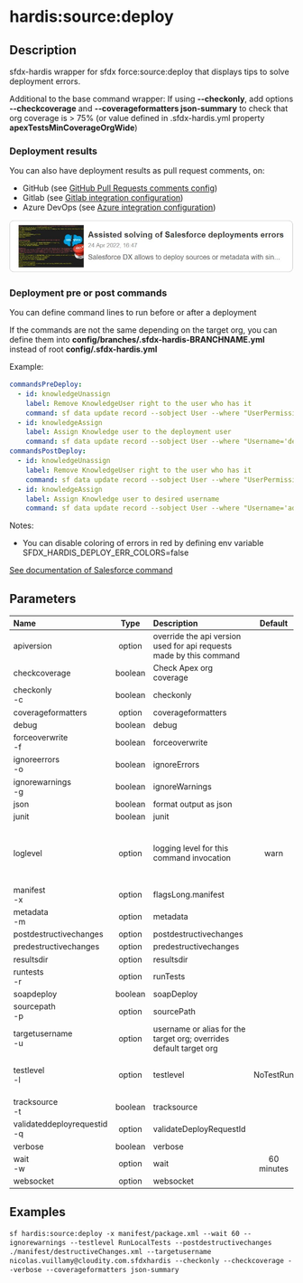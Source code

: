 <!-- This file has been generated with command 'sf hardis:doc:plugin:generate'. Please do not update it manually or it may be overwritten -->
# hardis:source:deploy

## Description

sfdx-hardis wrapper for sfdx force:source:deploy that displays tips to solve deployment errors.

Additional to the base command wrapper: If using **--checkonly**, add options **--checkcoverage** and **--coverageformatters json-summary** to check that org coverage is > 75% (or value defined in .sfdx-hardis.yml property **apexTestsMinCoverageOrgWide**)

### Deployment results

You can also have deployment results as pull request comments, on:

- GitHub (see [GitHub Pull Requests comments config](https://sfdx-hardis.cloudity.com/salesforce-ci-cd-setup-integration-github/))
- Gitlab (see [Gitlab integration configuration](https://sfdx-hardis.cloudity.com/salesforce-ci-cd-setup-integration-gitlab/))
- Azure DevOps (see [Azure integration configuration](https://sfdx-hardis.cloudity.com/salesforce-ci-cd-setup-integration-azure/))


[![Assisted solving of Salesforce deployments errors](https://github.com/hardisgroupcom/sfdx-hardis/raw/main/docs/assets/images/article-deployment-errors.jpg)](https://nicolas.vuillamy.fr/assisted-solving-of-salesforce-deployments-errors-47f3666a9ed0)

### Deployment pre or post commands

You can define command lines to run before or after a deployment

If the commands are not the same depending on the target org, you can define them into **config/branches/.sfdx-hardis-BRANCHNAME.yml** instead of root **config/.sfdx-hardis.yml**

Example:

```yaml
commandsPreDeploy:
  - id: knowledgeUnassign
    label: Remove KnowledgeUser right to the user who has it
    command: sf data update record --sobject User --where "UserPermissionsKnowledgeUser='true'" --values "UserPermissionsKnowledgeUser='false'" --json
  - id: knowledgeAssign
    label: Assign Knowledge user to the deployment user
    command: sf data update record --sobject User --where "Username='deploy.github@myclient.com'" --values "UserPermissionsKnowledgeUser='true'" --json
commandsPostDeploy:
  - id: knowledgeUnassign
    label: Remove KnowledgeUser right to the user who has it
    command: sf data update record --sobject User --where "UserPermissionsKnowledgeUser='true'" --values "UserPermissionsKnowledgeUser='false'" --json
  - id: knowledgeAssign
    label: Assign Knowledge user to desired username
    command: sf data update record --sobject User --where "Username='admin-yser@myclient.com'" --values "UserPermissionsKnowledgeUser='true'" --json
```

Notes:

- You can disable coloring of errors in red by defining env variable SFDX_HARDIS_DEPLOY_ERR_COLORS=false

[See documentation of Salesforce command](https://developer.salesforce.com/docs/atlas.en-us.sfdx_cli_reference.meta/sfdx_cli_reference/cli_reference_force_source.htm#cli_reference_force_source_deploy)


## Parameters

| Name                            |  Type   | Description                                                         |  Default   | Required |                                Options                                 |
|:--------------------------------|:-------:|:--------------------------------------------------------------------|:----------:|:--------:|:----------------------------------------------------------------------:|
| apiversion                      | option  | override the api version used for api requests made by this command |            |          |                                                                        |
| checkcoverage                   | boolean | Check Apex org coverage                                             |            |          |                                                                        |
| checkonly<br/>-c                | boolean | checkonly                                                           |            |          |                                                                        |
| coverageformatters              | option  | coverageformatters                                                  |            |          |                                                                        |
| debug                           | boolean | debug                                                               |            |          |                                                                        |
| forceoverwrite<br/>-f           | boolean | forceoverwrite                                                      |            |          |                                                                        |
| ignoreerrors<br/>-o             | boolean | ignoreErrors                                                        |            |          |                                                                        |
| ignorewarnings<br/>-g           | boolean | ignoreWarnings                                                      |            |          |                                                                        |
| json                            | boolean | format output as json                                               |            |          |                                                                        |
| junit                           | boolean | junit                                                               |            |          |                                                                        |
| loglevel                        | option  | logging level for this command invocation                           |    warn    |          |         trace<br/>debug<br/>info<br/>warn<br/>error<br/>fatal          |
| manifest<br/>-x                 | option  | flagsLong.manifest                                                  |            |          |                                                                        |
| metadata<br/>-m                 | option  | metadata                                                            |            |          |                                                                        |
| postdestructivechanges          | option  | postdestructivechanges                                              |            |          |                                                                        |
| predestructivechanges           | option  | predestructivechanges                                               |            |          |                                                                        |
| resultsdir                      | option  | resultsdir                                                          |            |          |                                                                        |
| runtests<br/>-r                 | option  | runTests                                                            |            |          |                                                                        |
| soapdeploy                      | boolean | soapDeploy                                                          |            |          |                                                                        |
| sourcepath<br/>-p               | option  | sourcePath                                                          |            |          |                                                                        |
| targetusername<br/>-u           | option  | username or alias for the target org; overrides default target org  |            |          |                                                                        |
| testlevel<br/>-l                | option  | testlevel                                                           | NoTestRun  |          | NoTestRun<br/>RunSpecifiedTests<br/>RunLocalTests<br/>RunAllTestsInOrg |
| tracksource<br/>-t              | boolean | tracksource                                                         |            |          |                                                                        |
| validateddeployrequestid<br/>-q | option  | validateDeployRequestId                                             |            |          |                                                                        |
| verbose                         | boolean | verbose                                                             |            |          |                                                                        |
| wait<br/>-w                     | option  | wait                                                                | 60 minutes |          |                                                                        |
| websocket                       | option  | websocket                                                           |            |          |                                                                        |

## Examples

```shell
sf hardis:source:deploy -x manifest/package.xml --wait 60 --ignorewarnings --testlevel RunLocalTests --postdestructivechanges ./manifest/destructiveChanges.xml --targetusername nicolas.vuillamy@cloudity.com.sfdxhardis --checkonly --checkcoverage --verbose --coverageformatters json-summary
```


